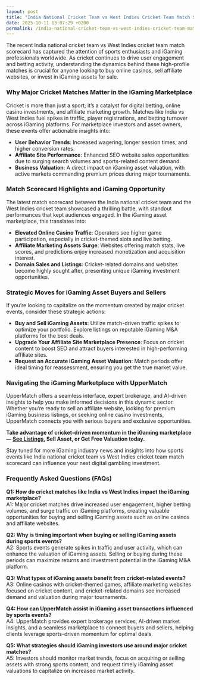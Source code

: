 ```yaml
---
layout: post
title: "India National Cricket Team vs West Indies Cricket Team Match Scorecard Insights for iGaming Marketplaces"
date: 2025-10-11 13:07:29 +0200
permalink: /india-national-cricket-team-vs-west-indies-cricket-team-match-scorecard-insights-for-igaming-marketplaces/
---
```

The recent India national cricket team vs West Indies cricket team match scorecard has captured the attention of sports enthusiasts and iGaming professionals worldwide. As cricket continues to drive user engagement and betting activity, understanding the dynamics behind these high-profile matches is crucial for anyone looking to buy online casinos, sell affiliate websites, or invest in iGaming assets for sale.

### Why Major Cricket Matches Matter in the iGaming Marketplace

Cricket is more than just a sport; it’s a catalyst for digital betting, online casino investments, and affiliate marketing growth. Matches like India vs West Indies fuel spikes in traffic, player registrations, and betting turnover across iGaming platforms. For marketplace investors and asset owners, these events offer actionable insights into:

- **User Behavior Trends**: Increased wagering, longer session times, and higher conversion rates.
- **Affiliate Site Performance**: Enhanced SEO website sales opportunities due to surging search volumes and sports-related content demand.
- **Business Valuation**: A direct impact on iGaming asset valuation, with active markets commanding premium prices during major tournaments.

### Match Scorecard Highlights and iGaming Opportunity

The latest match scorecard between the India national cricket team and the West Indies cricket team showcased a thrilling battle, with standout performances that kept audiences engaged. In the iGaming asset marketplace, this translates into:

- **Elevated Online Casino Traffic**: Operators see higher game participation, especially in cricket-themed slots and live betting.
- **Affiliate Marketing Assets Surge**: Websites offering match stats, live scores, and predictions enjoy increased monetization and acquisition interest.
- **Domain Sales and Listings**: Cricket-related domains and websites become highly sought after, presenting unique iGaming investment opportunities.

### Strategic Moves for iGaming Asset Buyers and Sellers

If you’re looking to capitalize on the momentum created by major cricket events, consider these strategic actions:

- **Buy and Sell iGaming Assets**: Utilize match-driven traffic spikes to optimize your portfolio. Explore listings on reputable iGaming M&A platforms for the best deals.
- **Upgrade Your Affiliate Site Marketplace Presence**: Focus on cricket content to boost SEO and attract buyers interested in high-performing affiliate sites.
- **Request an Accurate iGaming Asset Valuation**: Match periods offer ideal timing for reassessment, ensuring you get the true market value.

### Navigating the iGaming Marketplace with UpperMatch

UpperMatch offers a seamless interface, expert brokerage, and AI-driven insights to help you make informed decisions in this dynamic sector. Whether you’re ready to sell an affiliate website, looking for premium iGaming business listings, or seeking online casino investments, UpperMatch connects you with serious buyers and exclusive opportunities.

**Take advantage of cricket-driven momentum in the iGaming marketplace — [See Listings](https://www.uppermatch.com), Sell Asset, or Get Free Valuation today.**

Stay tuned for more iGaming industry news and insights into how sports events like India national cricket team vs West Indies cricket team match scorecard can influence your next digital gambling investment.

### Frequently Asked Questions (FAQs)

**Q1: How do cricket matches like India vs West Indies impact the iGaming marketplace?**  
A1: Major cricket matches drive increased user engagement, higher betting volumes, and surge traffic on iGaming platforms, creating valuable opportunities for buying and selling iGaming assets such as online casinos and affiliate websites.

**Q2: Why is timing important when buying or selling iGaming assets during sports events?**  
A2: Sports events generate spikes in traffic and user activity, which can enhance the valuation of iGaming assets. Selling or buying during these periods can maximize returns and investment potential in the iGaming M&A platform.

**Q3: What types of iGaming assets benefit from cricket-related events?**  
A3: Online casinos with cricket-themed games, affiliate marketing websites focused on cricket content, and cricket-related domains see increased demand and valuation during major tournaments.

**Q4: How can UpperMatch assist in iGaming asset transactions influenced by sports events?**  
A4: UpperMatch provides expert brokerage services, AI-driven market insights, and a seamless marketplace to connect buyers and sellers, helping clients leverage sports-driven momentum for optimal deals.

**Q5: What strategies should iGaming investors use around major cricket matches?**  
A5: Investors should monitor market trends, focus on acquiring or selling assets with strong sports content, and request timely iGaming asset valuations to capitalize on increased market activity.

<script type="application/ld+json">
{
  "@context": "https://schema.org",
  "@type": "BlogPosting",
  "headline": "India National Cricket Team vs West Indies Cricket Team Match Scorecard Insights for iGaming Marketplaces",
  "description": "Insights on how the India vs West Indies cricket match impacts the iGaming marketplace, including opportunities for buying and selling online casinos, affiliate websites, and other iGaming assets.",
  "author": {
    "@type": "Person",
    "name": "UpperMatch"
  },
  "publisher": {
    "@type": "Organization",
    "name": "UpperMatch",
    "logo": {
      "@type": "ImageObject",
      "url": "https://www.uppermatch.com/logo.png"
    }
  },
  "datePublished": "2024-06-01",
  "mainEntityOfPage": {
    "@type": "WebPage",
    "@id": "https://www.uppermatch.com/blog/india-vs-west-indies-cricket-match-scorecard-insights"
  },
  "articleBody": "The recent India national cricket team vs West Indies cricket team match scorecard has captured the attention of sports enthusiasts and iGaming professionals worldwide. As cricket continues to drive user engagement and betting activity, understanding the dynamics behind these high-profile matches is crucial for anyone looking to buy online casinos, sell affiliate websites, or invest in iGaming assets for sale.\n\nWhy Major Cricket Matches Matter in the iGaming Marketplace\n\nCricket is more than just a sport; it’s a catalyst for digital betting, online casino investments, and affiliate marketing growth. Matches like India vs West Indies fuel spikes in traffic, player registrations, and betting turnover across iGaming platforms. For marketplace investors and asset owners, these events offer actionable insights into user behavior trends, affiliate site performance, and business valuation.\n\nMatch Scorecard Highlights and iGaming Opportunity\n\nThe latest match scorecard between the India national cricket team and the West Indies cricket team showcased a thrilling battle, with standout performances that kept audiences engaged. In the iGaming asset marketplace, this translates into elevated online casino traffic, affiliate marketing asset surges, and increased domain sales and listings.\n\nStrategic Moves for iGaming Asset Buyers and Sellers\n\nIf you’re looking to capitalize on the momentum created by major cricket events, consider strategic actions such as buying and selling iGaming assets, upgrading affiliate site marketplace presence, and requesting accurate iGaming asset valuations.\n\nNavigating the iGaming Marketplace with UpperMatch\n\nUpperMatch offers a seamless interface, expert brokerage, and AI-driven insights to help you make informed decisions in this dynamic sector. Whether you’re ready to sell an affiliate website, looking for premium iGaming business listings, or seeking online casino investments, UpperMatch connects you with serious buyers and exclusive opportunities."
}
</script>

<script type="application/ld+json">
{
  "@context": "https://schema.org",
  "@type": "FAQPage",
  "mainEntity": [
    {
      "@type": "Question",
      "name": "How do cricket matches like India vs West Indies impact the iGaming marketplace?",
      "acceptedAnswer": {
        "@type": "Answer",
        "text": "Major cricket matches drive increased user engagement, higher betting volumes, and surge traffic on iGaming platforms, creating valuable opportunities for buying and selling iGaming assets such as online casinos and affiliate websites."
      }
    },
    {
      "@type": "Question",
      "name": "Why is timing important when buying or selling iGaming assets during sports events?",
      "acceptedAnswer": {
        "@type": "Answer",
        "text": "Sports events generate spikes in traffic and user activity, which can enhance the valuation of iGaming assets. Selling or buying during these periods can maximize returns and investment potential in the iGaming M&A platform."
      }
    },
    {
      "@type": "Question",
      "name": "What types of iGaming assets benefit from cricket-related events?",
      "acceptedAnswer": {
        "@type": "Answer",
        "text": "Online casinos with cricket-themed games, affiliate marketing websites focused on cricket content, and cricket-related domains see increased demand and valuation during major tournaments."
      }
    },
    {
      "@type": "Question",
      "name": "How can UpperMatch assist in iGaming asset transactions influenced by sports events?",
      "acceptedAnswer": {
        "@type": "Answer",
        "text": "UpperMatch provides expert brokerage services, AI-driven market insights, and a seamless marketplace to connect buyers and sellers, helping clients leverage sports-driven momentum for optimal deals."
      }
    },
    {
      "@type": "Question",
      "name": "What strategies should iGaming investors use around major cricket matches?",
      "acceptedAnswer": {
        "@type": "Answer",
        "text": "Investors should monitor market trends, focus on acquiring or selling assets with strong sports content, and request timely iGaming asset valuations to capitalize on increased market activity."
      }
    }
  ]
}
</script>